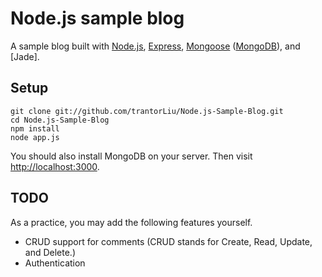 Node.js sample blog
=============

A sample blog built with [Node.js], [Express], [Mongoose] ([MongoDB]), and [Jade].

Setup
-------

	git clone git://github.com/trantorLiu/Node.js-Sample-Blog.git
	cd Node.js-Sample-Blog
	npm install
	node app.js

You should also install MongoDB on your server.
Then visit [http://localhost:3000].

TODO
-------

As a practice, you may add the following features yourself.

* CRUD support for comments (CRUD stands for Create, Read, Update, and Delete.)
* Authentication


[http://localhost:3000]: http://localhost:3000
[Node.js]: http://http://nodejs.org/
[Express]: http://expressjs.com/
[Mongoose]: http://mongoosejs.com/
[MongoDB]: http://www.mongodb.org/
